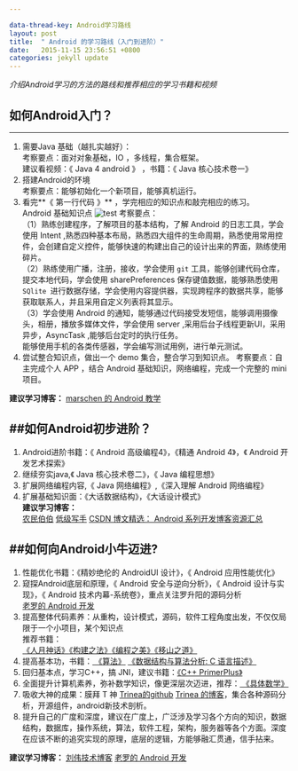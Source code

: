 ```yaml
---

data-thread-key: Android学习路线
layout: post
title:  " Android 的学习路线（入门到进阶）"
date:   2015-11-15 23:56:51 +0800
categories: jekyll update
---
```

*介绍Android学习的方法的路线和推荐相应的学习书籍和视频*  

## 如何Android入门？
---------------
 1. 需要Java 基础（越扎实越好）：   
考察要点：面对对象基础，IO ，多线程，集合框架。  
建议看视频：《 Java 4 android 》 ，书籍：《 Java 核心技术卷一》
2. 搭建Android的环境  
考察要点：能够初始化一个新项目，能够真机运行。
3. 看完**《 第一行代码 》** ，学完相应的知识点和敲完相应的练习。  
Android 基础知识点
![test](http://7xofac.com1.z0.glb.clouddn.com/android基础知识点.png) 
考察要点：   
（1）熟练创建程序，了解项目的基本结构，了解 Android 的日志工具，学会使用 Intent ,熟悉四种基本布局，熟悉四大组件的生命周期，熟悉使用常用控件，会创建自定义控件，能够快速的构建出自己的设计出来的界面，熟练使用碎片。   
（2）熟练使用广播，注册，接收，学会使用 `git` 工具，能够创建代码仓库，提交本地代码，学会使用 sharePreferences 保存键值数据，能够熟悉使用 `SQlite `进行数据存储，学会使用内容提供器，实现跨程序的数据共享，能够获取联系人，并且采用自定义列表将其显示。   
（3）学会使用 Android 的通知，能够通过代码接受发短信，能够调用摄像头，相册，播放多媒体文件，学会使用 server ,采用后台子线程更新UI，采用异步，AsyncTask ,能够后台定时的执行任务。   
能够使用手机的各类传感器，学会编写测试用例，进行单元测试。
4. 尝试整合知识点，做出一个 demo 集合，整合学习到知识点。
考察要点：自主完成个人 APP ，结合 Android 基础知识，网络编程，完成一个完整的 mini 项目。   

**建议学习博客：**
<a href="http://www.marschen.com/portal.php"> marschen 的 Android 教学</a>



##如何Android初步进阶？
----------------

1. Android进阶书籍：《 Android 高级编程4》，《精通 Android 4》，《 Android 开发艺术探索》
2. 继续夯实java,《 Java 核心技术卷二》，《 Java 编程思想》
3. 扩展网络编程内容,《 Java 网络编程》,《深入理解 Android 网络编程》
4. 扩展基础知识面：《大话数据结构》，《大话设计模式》   
**建议学习博客：**  
<a href="http://over140.cnblogs.com/">农民伯伯</a> <a href="http://byandby.iteye.com/ ">低级写手</a> <a href="http://www.csdn.net/article/2011-08-30/303833 "> CSDN 博文精选： Android 系列开发博客资源汇总</a>

##如何向Android小牛迈进? 
----------------  
1. 性能优化书籍：《精妙绝伦的 AndroidUI 设计》，《 Android 应用性能优化》   
2. 窥探Android底层和原理，《 Android 安全与逆向分析》，《 Android 设计与实现》，《 Android 技术内幕-系统卷》，重点关注罗升阳的源码分析   
<a href="http://blog.csdn.net/Luoshengyang?viewmode=contents.com">老罗的 Android 开发</a>   
3. 提高整体代码素养：从重构，设计模式，源码，软件工程角度出发，不仅仅局限于一个小项目，某个知识点   
推荐书籍：   
<a href="http://book.douban.com/subject/1102259/">《人月神话》</a><a href="http://book.douban.com/subject/25965995/">《构建之法》</a><a href="http://book.douban.com/subject/3004255/">《编程之美》</a><a href="https://book.douban.com/subject/2149642/">《移山之道》</a>   
4. 提高基本功，书籍：<a href="http://book.douban.com/subject/10432347/"> 《算法》</a>
<a href="http://book.douban.com/subject/1139426/"> 《数据结构与算法分析: C 语言描述》 </a>   
5. 回归基本点，学习C++，搞 JNI，建议书籍：<a href="http://www.linuxidc.com/Linux/2014-05/101227.htm">《C++ PrimerPlus》</a>   
6. 全面提升计算机素养，弥补数学知识，像更深层次迈进，推荐：<a href="http://book.douban.com/subject/21323941/"> 《具体数学》 </a>   
7.  吸收大神的成果：膜拜 T 神 <a href="https://github.com/Trinea">Trinea的github</a> <a href="http://www.trinea.cn/">Trinea 的博客</a>，集合各种源码分析，开源组件，android新技术剖析。   
8.  提升自己的广度和深度，建议在广度上，广泛涉及学习各个方向的知识，数据结构，数据库，操作系统，算法，软件工程，架构，服务器等各个方面。深度在应该不断的追究实现的原理，底层的逻辑，方能够融汇贯通，信手拈来。
 
**建议学习博客：**
<a href="http://blog.csdn.net/lovelion">刘伟技术博客</a>
<a href="http://blog.csdn.net/Luoshengyang?viewmode=contents.com">老罗的 Android 开发</a>

